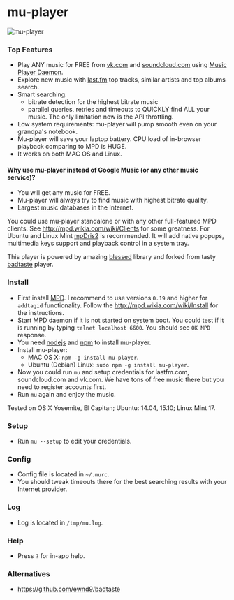 # mu-player

![mu-player](https://raw.githubusercontent.com/mink0/mu-player/master/screenshot.png)

### Top Features

  - Play ANY music for FREE from [vk.com](http://vk.com/) and [soundcloud.com](http://soundcloud.com/) using [Music Player Daemon](http://www.musicpd.org/).
  - Explore new music with [last.fm](http://lastfm.com/) top tracks, similar artists and top albums search.
  - Smart searching:
    - bitrate detection for the highest bitrate music
    - parallel queries, retries and timeouts to QUICKLY find ALL your music. The only limitation now is the API throttling.
  - Low system requirements: mu-player will pump smooth even on your grandpa's notebook.
  - Mu-player will save your laptop battery. CPU load of in-browser playback comparing to MPD is HUGE.
  - It works on both MAC OS and Linux.

#### Why use mu-player instead of Google Music (or any other music service)?
  - You will get any music for FREE.
  - Mu-player will always try to find music with highest bitrate quality.
  - Largest music databases in the Internet.

You could use mu-player standalone or with any other full-featured MPD clients. See http://mpd.wikia.com/wiki/Clients for some greatness. For Ubuntu and Linux Mint [mpDris2](https://github.com/eonpatapon/mpDris2) is recommended. It will add native popups, multimedia keys support and playback control in a system tray.

This player is powered by amazing [blessed](https://github.com/chjj/blessed) library and forked from tasty [badtaste](https://github.com/ewnd9/badtaste) player.

### Install
  * First install [MPD](http://www.musicpd.org/). I recommend to use versions `0.19` and higher for `addtagid` functionality. Follow the http://mpd.wikia.com/wiki/Install for the instructions.
  * Start MPD daemon if it is not started on system boot. You could test if it is running by typing `telnet localhost 6600`. You should see `OK MPD` response.
  * You need [nodejs](https://nodejs.org/) and [npm](https://www.npmjs.com/) to install mu-player.
  * Install mu-player:
    - MAC OS X: `npm -g install mu-player`.
    - Ubuntu (Debian) Linux: `sudo npm -g install mu-player`.
  * Now you could run `mu` and setup credentials for lastfm.com, soundcloud.com and vk.com. We have tons of free music there but you need to register accounts first.
  * Run `mu` again and enjoy the music.

Tested on OS X Yosemite, El Capitan; Ubuntu: 14.04, 15.10; Linux Mint 17.

### Setup
  * Run `mu --setup` to edit your credentials.

### Config
  * Config file is located in `~/.murc`.
  * You should tweak timeouts there for the best searching results with your Internet provider.

### Log
  * Log is located in `/tmp/mu.log`.

### Help
  * Press `?` for in-app help.

### Alternatives
- https://github.com/ewnd9/badtaste
